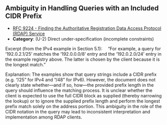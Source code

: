 ## Ambiguity in Handling Queries with an Included CIDR Prefix

- [RFC 9224 - Finding the Authoritative Registration Data Access Protocol (RDAP) Service](https://www.rfc-editor.org/rfc/rfc9224)
- **Category**: (U-2) Direct under-specification (incomplete constraints)

Excerpt (from the IPv4 example in Section 5.1):
 “For example, a query for ‘192.0.2.1/25’ matches the ‘192.0.0.0/8’ entry and the ‘192.0.2.0/24’ entry in the example registry above. The latter is chosen by the client because it is the longest match.”

Explanation:
The examples show that query strings include a CIDR prefix (e.g. “/25” for IPv4 and “/48” for IPv6). However, the document does not clearly state whether—and if so, how—the provided prefix length in the query should influence the matching process. It is unclear whether the client is expected to use the full CIDR block as supplied (thereby narrowing the lookup) or to ignore the supplied prefix length and perform the longest prefix match solely on the address portion. This ambiguity in the role of the CIDR notation in the query may lead to inconsistent interpretation and implementation among RDAP clients.
